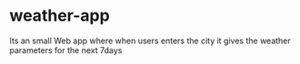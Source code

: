# weather-app
Its an small Web app where when users enters the city it gives the weather parameters for the next 7days
